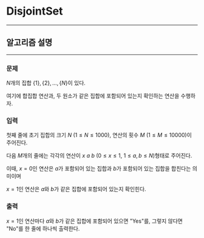 # DisjointSet
---
## 알고리즘 설명

---
### 문제
$N$개의 집합 $\{1\}, \{2\}, \dots , \{N\}$이 있다.

여기에 합집합 연산과, 두 원소가 같은 집합에 포함되어 있는지 확인하는 연산을 수행하자.

### 입력
첫째 줄에 초기 집합의 크기 $N$ $(1 \leq N \leq 1000)$, 연산의 횟수 $M$ $(1 \leq M \leq 10000)$이 주어진다.

다음 $M$개의 줄에는 각각의 연산이 $x$ $a$ $b$ $(0 \leq x \leq 1,\ 1 \leq a,b \leq N)$형태로 주어진다.

이때, $x=0$인 연산은 $a$가 포함되어 있는 집합과 $b$가 포함되어 있는 집합을 합친다는 의미이며

$x=1$인 연산은 $a$와 $b$가 같은 집합에 포함되어 있는지 확인힌다.

### 출력
$x=1$인 연산마다 $a$와 $b$가 같은 집합에 포함되어 있으면 "Yes"를, 그렇지 않다면 "No"를 한 줄에 하나씩 출력한다.